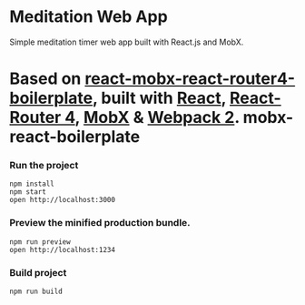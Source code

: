 # Meditation Web App
Simple meditation timer web app built with React.js and MobX.

Based on [react-mobx-react-router4-boilerplate](https://github.com/mhaagens/react-mobx-react-router4-boilerplate), built with [React](https://facebook.github.io/react), [React-Router 4](https://github.com/reacttraining/react-router), [MobX](https://mobxjs.github.io/mobx) & [Webpack 2](https://webpack.js.org/).
mobx-react-boilerplate
=====================

### Run the project
```
npm install
npm start
open http://localhost:3000
```

### Preview the minified production bundle.
```
npm run preview
open http://localhost:1234
```

### Build project
```
npm run build
```
